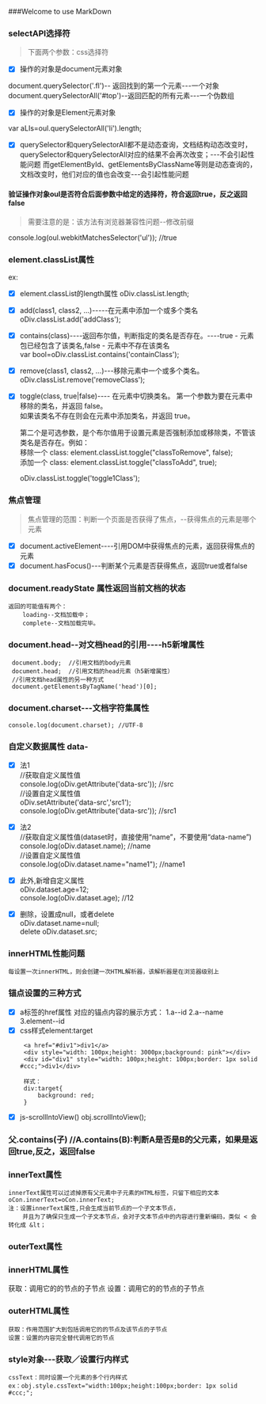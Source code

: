 ###Welcome to use MarkDown

### selectAPI选择符    

> 下面两个参数：css选择符       
 
- [x]   操作的对象是document元素对象     
 
document.querySelector('.fl')-- 返回找到的第一个元素---一个对象          
document.querySelectorAll('#top')--返回匹配的所有元素---一个伪数组  
        
- [x]   操作的对象是Element元素对象      
  
var aLIs=oul.querySelectorAll('li').length;  
  
- [x]   querySelector和querySelectorAll都不是动态查询，文档结构动态改变时，querySelector和querySelectorAll对应的结果不会再次改变；---不会引起性能问题
而getElementById、getElementsByClassName等则是动态查询的，文档改变时，他们对应的值也会改变---会引起性能问题	   
  

####   验证操作对象oul是否符合后面参数中给定的选择符，符合返回true，反之返回false          

>  需要注意的是：该方法有浏览器兼容性问题--修改前缀      

console.log(oul.webkitMatchesSelector('ul'));   //true    


###   element.classList属性

ex:<div class="bd user disabled div containClass removeClass toggle1Class">

- [x]  element.classList的length属性 
	oDiv.classList.length;         

- [x]  add(class1, class2, ...)-----在元素中添加一个或多个类名         
	oDiv.classList.add('addClass');          

- [x] contains(class)----返回布尔值，判断指定的类名是否存在。----true - 元素包已经包含了该类名,false - 元素中不存在该类名         
	var bool=oDiv.classList.contains('containClass');            

- [x] remove(class1, class2, ...)---移除元素中一个或多个类名。         
	oDiv.classList.remove('removeClass');         

- [x] toggle(class, true|false)----	在元素中切换类名。
	第一个参数为要在元素中移除的类名，并返回 false。          
	如果该类名不存在则会在元素中添加类名，并返回 true。          
	
	第二个是可选参数，是个布尔值用于设置元素是否强制添加或移除类，不管该类名是否存在。例如：         
	移除一个 class: element.classList.toggle("classToRemove", false);          
	添加一个 class: element.classList.toggle("classToAdd", true); 
	
	oDiv.classList.toggle('toggle1Class');
### 焦点管理
> 焦点管理的范围：判断一个页面是否获得了焦点，--获得焦点的元素是哪个元素
- [x] document.activeElement----引用DOM中获得焦点的元素，返回获得焦点的元素
- [x] document.hasFocus()---判断某个元素是否获得焦点，返回true或者false

### document.readyState 属性返回当前文档的状态
	返回的可能值有两个：
		loading--文档加载中；
		complete--文档加载完毕。
### document.head--对文档head的引用----h5新增属性
	 document.body;  //引用文档的body元素
	 document.head;  //引用文档的head元素（h5新增属性）
	 //引用文档head属性的另一种方式
	 document.getElementsByTagName('head')[0];  
###  document.charset---文档字符集属性
	console.log(document.charset); //UTF-8  

### 自定义数据属性 data-
- [x] 法1         
//获取自定义属性值       
console.log(oDiv.getAttribute('data-src'));  //src       
//设置自定义属性值       
oDiv.setAttribute('data-src','src1');       
console.log(oDiv.getAttribute('data-src'));  //src1       

- [x] 法2               
//获取自定义属性值(dataset时，直接使用“name”，不要使用“data-name”)       
console.log(oDiv.dataset.name);  //name       
//设置自定义属性值       
console.log(oDiv.dataset.name="name1");  //name1       

- [x] 此外,新增自定义属性                   
oDiv.dataset.age=12;       
console.log(oDiv.dataset.age); //12	       
- [x] 删除，设置成null，或者delete                  
oDiv.dataset.name=null;       
delete oDiv.dataset.src; 
### innerHTML性能问题
	每设置一次innerHTML，则会创建一次HTML解析器，该解析器是在浏览器级别上

### 锚点设置的三种方式
- [x] a标签的href属性
    对应的锚点内容的展示方式：
    1.a--id
    2.a--name
    3.element--id
- [x] css样式element:target
   ```
    <a href="#div1">div1</a>
    <div style="width: 100px;height: 3000px;background: pink"></div>
    <div id="div1" style="width: 100px;height: 100px;border: 1px solid #ccc;">div1</div>

    样式：
    div:target{
        background: red;
    }
   ```
- [x] js-scrollIntoView()
    obj.scrollIntoView();

### 父.contains(子)  //A.contains(B):判断A是否是B的父元素，如果是返回true,反之，返回false

### innerText属性
    innerText属性可以过滤掉原有父元素中子元素的HTML标签，只留下相应的文本
    oCon.innerText=oCon.innerText;
    注：设置innerText属性,只会生成当前节点的一个子文本节点，
        并且为了确保只生成一个子文本节点，会对子文本节点中的内容进行重新编码，类似 < 会转化成 &lt；

### outerText属性


### innerHTML属性
   获取：调用它的的节点的子节点
   设置：调用它的的节点的子节点

### outerHTML属性

    获取：作用范围扩大到包括调用它的的节点及该节点的子节点
    设置：设置的内容完全替代调用它的节点

### style对象---获取／设置行内样式
    cssText：同时设置一个元素的多个行内样式
    ex：obj.style.cssText="width:100px;height:100px;border: 1px solid #ccc;";